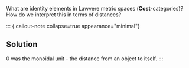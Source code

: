 What are identity elements in Lawvere metric spaces (**Cost**-categories)? 
How do we interpret this in terms of distances?

::: {.callout-note collapse=true appearance="minimal"}
## Solution
$0$ was the monoidal unit - the distance from an object to itself.
:::

